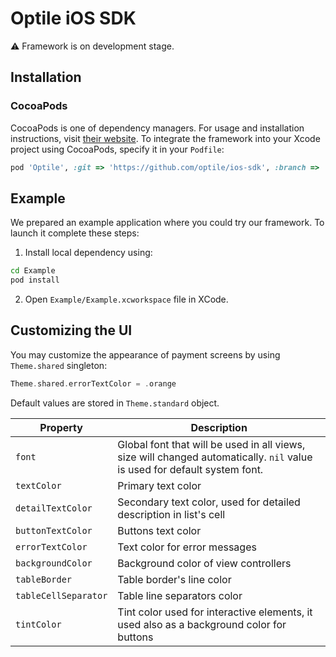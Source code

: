 # Optile iOS SDK

⚠️ Framework is on development stage.

## Installation

### CocoaPods
CocoaPods is one of dependency managers. For usage and installation instructions, visit [their website](https://cocoapods.org). To integrate the framework into your Xcode project using CocoaPods, specify it in your `Podfile`:

```ruby
pod 'Optile', :git => 'https://github.com/optile/ios-sdk', :branch => 'develop'
```

## Example
We prepared an example application where you could try our framework. To launch it complete these steps:

1. Install local dependency using:
  ```bash
cd Example
pod install
```

2. Open `Example/Example.xcworkspace` file in XCode.

## Customizing the UI

You may customize the appearance of payment screens by using `Theme.shared` singleton:

```swift
Theme.shared.errorTextColor = .orange
```

Default values are stored in `Theme.standard` object.

|Property|Description|
|-|-|
|`font`|Global font that will be used in all views, size will changed automatically. `nil` value is used for default system font.|
|`textColor`|Primary text color|
|`detailTextColor`|Secondary text color, used for detailed description in list's cell|
|`buttonTextColor`|Buttons text color|
|`errorTextColor`|Text color for error messages|
|`backgroundColor`|Background color of view controllers|
|`tableBorder`|Table border's line color|
|`tableCellSeparator`|Table line separators color|
|`tintColor`|Tint color used for interactive elements, it used also as a background color for buttons|
